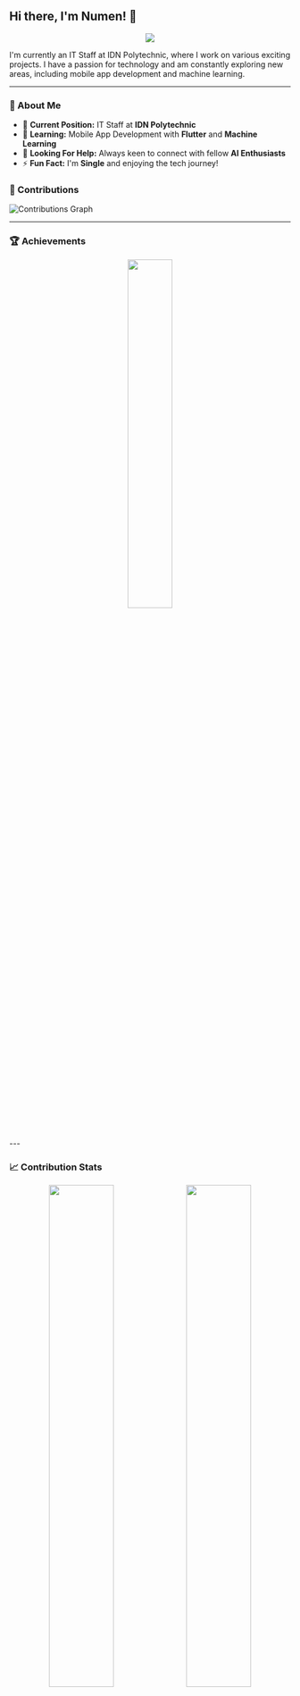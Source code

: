 ## Hi there, I'm Numen! 👋

<p align="center"><img src="https://git-profile-readme-banner.vercel.app/api/python?username=numen111104&txt=A%20Full%20Stack%20Web%20&%20Mobile%20Apps%20)"></p>

I'm currently an IT Staff at IDN Polytechnic, where I work on various exciting projects. I have a passion for technology and am constantly exploring new areas, including mobile app development and machine learning.

---

### 🌟 About Me
- 🔭 **Current Position:** IT Staff at **IDN Polytechnic**
- 🌱 **Learning:** Mobile App Development with **Flutter** and **Machine Learning**
- 🤔 **Looking For Help:** Always keen to connect with fellow **AI Enthusiasts**
- ⚡ **Fun Fact:** I'm **Single** and enjoying the tech journey!

### 🚀 Contributions

![Contributions Graph](https://github-readme-activity-graph.cyclic.app/graph?username=numen111104&theme=tokyo-night&hide_border=true)

---

### 🏆 Achievements
<p align="center">
<img src="https://github-profile-trophy.vercel.app/?username=numen111104&theme=tokyonight&no-bg=true&no-frame=true&row=1" width='40%' />
</p>
---

### 📈 Contribution Stats

<p align="center">
  <img src="https://github-readme-stats.vercel.app/api?username=numen111104&show_icons=true&count_private=true&include_all_commits=true&theme=tokyonight&hide_border=true" width="48%" />
  <img src="https://github-readme-stats.vercel.app/api/top-langs/?username=numen111104&theme=tokyonight&layout=compact&hide_border=true" width="48%" />
</p>
<p align="center">
  <img src="https://github-readme-streak-stats.herokuapp.com/?user=numen111104&theme=tokyonight&hide_border=true" width="48%" />
  <img src="https://github-readme-activity-graph.cyclic.app/graph?username=numen111104&theme=tokyo-night&hide_border=true" width="48%" />
</p>

---

### 📬 Let's Connect!

- [LinkedIn](https://www.linkedin.com/in/your-profile/)
- [Twitter](https://twitter.com/your-profile/)
- [Personal Website](https://your-website.com)

---

![Footer](https://your-image-link.com/footer.jpg)
